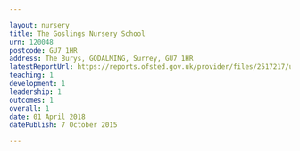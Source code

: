 ```yaml
---

layout: nursery
title: The Goslings Nursery School
urn: 120048
postcode: GU7 1HR
address: The Burys, GODALMING, Surrey, GU7 1HR
latestReportUrl: https://reports.ofsted.gov.uk/provider/files/2517217/urn/120048.pdf
teaching: 1
development: 1
leadership: 1
outcomes: 1
overall: 1
date: 01 April 2018 
datePublish: 7 October 2015

---
```

